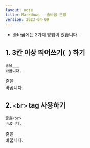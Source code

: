```yaml
---
layout: note
title: Markdown - 줄바꿈 문법
version: 2023-04-09
---
```





- 줄바꿈에는 2가지 방법이 있습니다.


## 1. 3칸 이상 띄어쓰기(` `) 하기

```
줄을___
바꿉니다.
```

줄을   
바꿉니다.


## 2. `<br>` tag 사용하기

```
줄을<br>
바꿉니다.
```

줄을<br>
바꿉니다.


